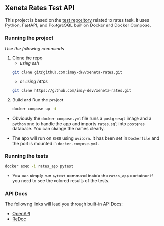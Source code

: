 
## Xeneta Rates Test API
This project is based on the [test repository](https://github.com/xeneta/ratestask) related to rates task. It uses Python, FastAPI, and PostgreSQL built on Docker and Docker Compose.


### Running the project
_Use the following commands_

1. Clone the repo
   - _using ssh_
   ```sh
   git clone git@github.com:imay-dev/xeneta-rates.git
   ```
   - or _using https_
   ```sh
   git clone https://github.com/imay-dev/xeneta-rates.git
   ```
2. Build and Run the project
   ```sh
   docker-compose up -d
   ```
* Obviously the `docker-compose.yml` file runs a `postgresql` image and a `python` one to handle the app and imports `rates.sql` into `postgres` database. You can change the names clearly.  

* The app will run on `8080` using `uvicorn`. It has been set in `Dockerfile` and the port is mounted in `docker-compose.yml`.

### Running the tests
```sh
docker exec -i rates_app pytest
```

* You can simply run `pytest` command inside the `rates_app` container if you need to see the colored results of the tests.

### API Docs
The following links will lead you through built-in API Docs:
* [OpenAPI](http://localhost:8080/docs)
* [ReDoc](http://localhost:8080/redoc)
